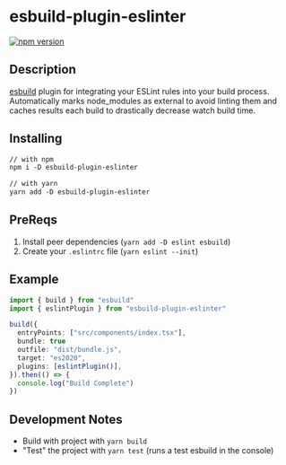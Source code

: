 # esbuild-plugin-eslinter

[![npm version](https://badge.fury.io/js/esbuild-plugin-eslinter.svg)](https://badge.fury.io/js/esbuild-plugin-eslinter)

## Description

[esbuild](https://github.com/evanw/esbuild) plugin for integrating your ESLint rules into your build process. Automatically marks node_modules as external to avoid linting them and caches results each build to drastically decrease watch build time.

## Installing

```markdown
// with npm
npm i -D esbuild-plugin-eslinter

// with yarn
yarn add -D esbuild-plugin-eslinter
```

## PreReqs

1. Install peer dependencies (`yarn add -D eslint esbuild`)
2. Create your `.eslintrc` file (`yarn eslint --init`)

## Example

```ts
import { build } from "esbuild"
import { eslintPlugin } from "esbuild-plugin-eslinter"

build({
  entryPoints: ["src/components/index.tsx"],
  bundle: true
  outfile: "dist/bundle.js",
  target: "es2020",
  plugins: [eslintPlugin()],
}).then(() => {
  console.log("Build Complete")
})
```

## Development Notes

- Build with project with `yarn build`
- "Test" the project with `yarn test` (runs a test esbuild in the console)
